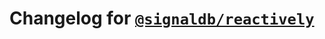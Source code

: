 # Changelog for [`@signaldb/reactively`](https://www.npmjs.com/package/@signaldb/reactively)

<!--@include: ../../../packages/reactivity-adapters/reactively/CHANGELOG.md{10,}-->
